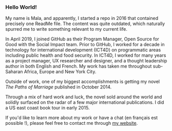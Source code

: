 ### Hello World! ###

My name is Mala, and apparently, I started a repo in 2016 that contained precisely one ReadMe file. The content was quite outdated, which naturally spurred me to write something relevant to my current life.

In April 2019, I joined GitHub as their Program Manager, Open Source for Good with the Social Impact team. Prior to GitHub, I worked for a decade in technology for international development (ICT4D) on programmatic areas including public health and food security. In ICT4D, I worked for many years as a project manager, UX researcher and designer, and a thought leadership author in both English and French. My work has taken me throughout sub-Saharan Africa, Europe and New York City.

Outside of work, one of my biggest accomplishments is getting my novel *The Paths of Marriage* published in October 2014.

Through a mix of hard work and luck, the novel sold around the world and solidly surfaced on the radar of a few major international publications. I did a US east coast book tour in early 2015.

If you'd like to learn more about my work or have a chat (en français est possible !), please feel free to contact me through [my website](https://malakumar.com). 
